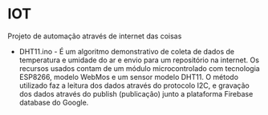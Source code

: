 # IOT
Projeto de automação através de internet das coisas

* DHT11.ino - É um algoritmo demonstrativo de coleta de dados de temperatura e umidade do ar e envio para  um repositório na internet. Os recursos usados contam de um módulo microcontrolado com tecnologia ESP8266, modelo WebMos e um sensor modelo DHT11. O método utilizado faz a leitura dos dados através do protocolo I2C, e gravação dos dados através do publish (publicação) junto a plataforma Firebase database do Google.

